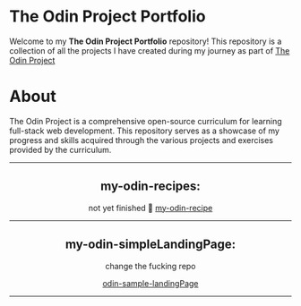 # The Odin Project Portfolio
Welcome to my **The Odin Project Portfolio** repository! This repository is a collection of all the projects I have created during my journey as part of [The Odin Project](https://www.theodinproject.com/)

# About
The Odin Project is a comprehensive open-source curriculum for learning full-stack web development. This repository serves as a showcase of my progress and skills acquired through the various projects and exercises provided by the curriculum.

---

<div align="center">

## my-odin-recipes:

not yet finished 🔗 [my-odin-recipe](https://tcker.github.io/odin-recipes.github-io/)



---

## my-odin-simpleLandingPage:
change the fucking repo

[odin-sample-landingPage]()

---

</div>
